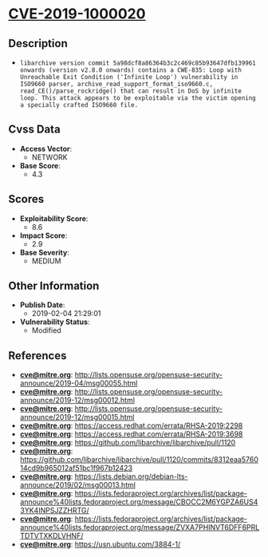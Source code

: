 
# [CVE-2019-1000020](http://lists.opensuse.org/opensuse-security-announce/2019-04/msg00055.html)

## Description

- `libarchive version commit 5a98dcf8a86364b3c2c469c85b93647dfb139961 onwards (version v2.8.0 onwards) contains a CWE-835: Loop with Unreachable Exit Condition ('Infinite Loop') vulnerability in ISO9660 parser, archive_read_support_format_iso9660.c, read_CE()/parse_rockridge() that can result in DoS by infinite loop. This attack appears to be exploitable via the victim opening a specially crafted ISO9660 file.`

## Cvss Data

- **Access Vector**:
  - NETWORK
- **Base Score**:
  - 4.3

## Scores

- **Exploitability Score**:
  - 8.6
- **Impact Score**:
  - 2.9
- **Base Severity**:
  - MEDIUM

## Other Information

- **Publish Date**:
  - 2019-02-04 21:29:01
- **Vulnerability Status**:
  - Modified

## References

- **cve@mitre.org**: http://lists.opensuse.org/opensuse-security-announce/2019-04/msg00055.html
- **cve@mitre.org**: http://lists.opensuse.org/opensuse-security-announce/2019-12/msg00012.html
- **cve@mitre.org**: http://lists.opensuse.org/opensuse-security-announce/2019-12/msg00015.html
- **cve@mitre.org**: https://access.redhat.com/errata/RHSA-2019:2298
- **cve@mitre.org**: https://access.redhat.com/errata/RHSA-2019:3698
- **cve@mitre.org**: https://github.com/libarchive/libarchive/pull/1120
- **cve@mitre.org**: https://github.com/libarchive/libarchive/pull/1120/commits/8312eaa576014cd9b965012af51bc1f967b12423
- **cve@mitre.org**: https://lists.debian.org/debian-lts-announce/2019/02/msg00013.html
- **cve@mitre.org**: https://lists.fedoraproject.org/archives/list/package-announce%40lists.fedoraproject.org/message/CBOCC2M6YGPZA6US43YK4INPSJZZHRTG/
- **cve@mitre.org**: https://lists.fedoraproject.org/archives/list/package-announce%40lists.fedoraproject.org/message/ZVXA7PHINVT6DFF6PRLTDTVTXKDLVHNF/
- **cve@mitre.org**: https://usn.ubuntu.com/3884-1/
